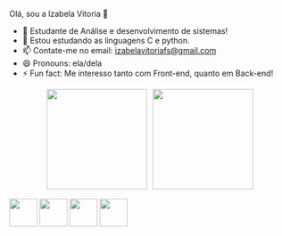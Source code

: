 Olá, sou a Izabela Vitoria 👋
- 🔭 Estudante de Análise e desenvolvimento de sistemas!
- 🌱 Estou estudando as linguagens C e python.  
- 📫 Contate-me no email: izabelavitoriafs@gmail.com
- 😄 Pronouns: ela/dela
- ⚡ Fun fact: Me interesso tanto com Front-end, quanto em Back-end!

<div style="display: flex; align-items: center; justify-content: center; gap: 10px;">
  <img src="https://github-readme-stats.vercel.app/api?username=izabelavitoriafs-eng&theme=radical&show_icons=true&hide_border=true&count_private=true" height="180px"/>
  <img src="https://github-readme-stats.vercel.app/api/top-langs/?username=izabelavitoriafs-eng&theme=radical&show_icons=true&hide_border=true&layout=compact" height="180px"/>
</div>

<div style="display: inline_block"><br>
<img src="https://cdn.jsdelivr.net/gh/devicons/devicon@latest/icons/python/python-original.svg" width="50px" >
<img src="https://cdn.jsdelivr.net/gh/devicons/devicon@latest/icons/html5/html5-original.svg" width="50px">
<img src="https://cdn.jsdelivr.net/gh/devicons/devicon@latest/icons/css3/css3-original.svg" width="50px">
<img src="https://cdn.jsdelivr.net/gh/devicons/devicon@latest/icons/javascript/javascript-original.svg" width="50px">

